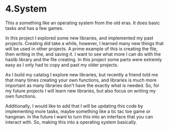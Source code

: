 # 4.System
This a something like an operating system from the old eras. It does basic tasks and has a few games. 


In this project I explored some new libraries, and implemented my past projects. Creating did take a while, however, I learned many new things that will be used in other projects. A prime example of this is creating the file, then writing in the, and saving it. I want to see what more I can do with the haslib library and the file creating. In this project some parts were extremly easy as I only had to copy and past my older projects.

As I build my catalog I explore new libraries, but recently a friend told me that many times creating your own functions, and libraries is much more important as many libraries don't have the exactly what is needed. So, for my future projects I will learn new libraries, but also focus on writing my own functions.

Additionally, I would like to add that I will be updating this code by implementing more tasks, maybe something like a tic tac toe game or hangman. In the future I want to turn this into an interface that you can interact with. So, making this into a operating system basically. 
